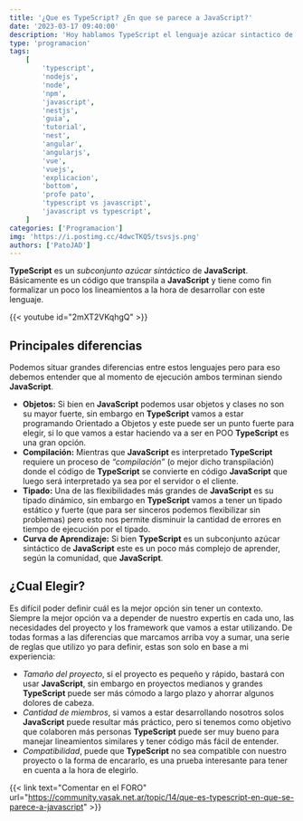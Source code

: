 ```yaml
---
title: '¿Que es TypeScript? ¿En que se parece a JavaScript?'
date: '2023-03-17 09:40:00'
description: 'Hoy hablamos TypeScript el lenguaje azúcar sintactico de JavaScript para saber cuando usarlo, sus diferencias y sus viertudes.'
type: 'programacion'
tags:
    [
        'typescript',
        'nodejs',
        'node',
        'npm',
        'javascript',
        'nestjs',
        'guia',
        'tutorial',
        'nest',
        'angular',
        'angularjs',
        'vue',
        'vuejs',
        'explicacion',
        'bottom',
        'profe pato',
        'typescript vs javascript',
        'javascript vs typescript',
    ]
categories: ['Programacion']
img: 'https://i.postimg.cc/4dwcTKQ5/tsvsjs.png'
authors: ['PatoJAD']
---
```


**TypeScript** es un _subconjunto azúcar sintáctico_ de **JavaScript**. Básicamente es un código que transpila a **JavaScript** y tiene como fin formalizar un poco los lineamientos a la hora de desarrollar con este lenguaje.

{{< youtube id="2mXT2VKqhgQ" >}}

## Principales diferencias

Podemos situar grandes diferencias entre estos lenguajes pero para eso debemos entender que al momento de ejecución ambos terminan siendo **JavaScript**.

-   **Objetos:** Si bien en **JavaScript** podemos usar objetos y clases no son su mayor fuerte, sin embargo en **TypeScript** vamos a estar programando Orientado a Objetos y este puede ser un punto fuerte para elegir, si lo que vamos a estar haciendo va a ser en POO **TypeScript** es una gran opción.
-   **Compilación:** Mientras que **JavaScript** es interpretado **TypeScript** requiere un proceso de _“compilación”_ (o mejor dicho transpilación) donde el código de **TypeScript** se convierte en código **JavaScript** que luego será interpretado ya sea por el servidor o el cliente.
-   **Tipado:** Una de las flexibilidades más grandes de **JavaScript** es su tipado dinámico, sin embargo en **TypeScript** vamos a tener un tipado estático y fuerte (que para ser sinceros podemos flexibilizar sin problemas) pero esto nos permite disminuir la cantidad de errores en tiempo de ejecución por el tipado.
-   **Curva de Aprendizaje:** Si bien **TypeScript** es un subconjunto azúcar sintáctico de **JavaScript** este es un poco más complejo de aprender, según la comunidad, que **JavaScript**.

## ¿Cual Elegir?

Es difícil poder definir cuál es la mejor opción sin tener un contexto. Siempre la mejor opción va a depender de nuestro expertis en cada uno, las necesidades del proyecto y los framework que vamos a estar utilizando. De todas formas a las diferencias que marcamos arriba voy a sumar, una serie de reglas que utilizo yo para definir, estas son solo en base a mi experiencia:

-   _Tamaño del proyecto_, si el proyecto es pequeño y rápido, bastará con usar **JavaScript**, sin embargo en proyectos medianos y grandes **TypeScript** puede ser más cómodo a largo plazo y ahorrar algunos dolores de cabeza.
-   _Cantidad de miembros_, si vamos a estar desarrollando nosotros solos **JavaScript** puede resultar más práctico, pero si tenemos como objetivo que colaboren más personas **TypeScript** puede ser muy bueno para manejar lineamientos similares y tener código más fácil de entender.
-   _Compatibilidad_, puede que **TypeScript** no sea compatible con nuestro proyecto o la forma de encararlo, es una prueba interesante para tener en cuenta a la hora de elegirlo.

{{< link text="Comentar en el FORO" url="https://community.vasak.net.ar/topic/14/que-es-typescript-en-que-se-parece-a-javascript" >}}
